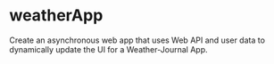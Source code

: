 # weatherApp

 Create an asynchronous web app that uses Web API and user data to dynamically update the UI for a Weather-Journal App.
